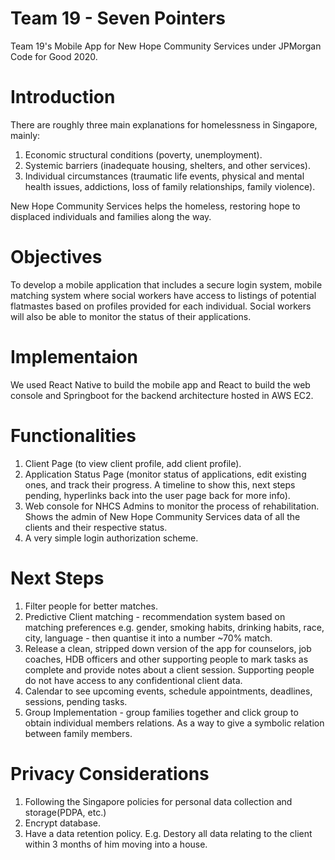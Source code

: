# Team 19 - Seven Pointers
Team 19's Mobile App for New Hope Community Services under JPMorgan Code for Good 2020.

# Introduction
There are roughly three main explanations for homelessness in Singapore, mainly:
<ol>
  <li>Economic structural conditions (poverty, unemployment).</li> 
  <li>Systemic barriers (inadequate housing, shelters, and other services).</li> 
  <li>Individual circumstances (traumatic life events, physical and mental health issues, addictions, loss of family relationships, family violence).</li> 
</ol>
New Hope Community Services helps the homeless, restoring hope to displaced individuals and families along the way.

# Objectives
To develop a mobile application that includes a secure login system, mobile matching system where social workers have access to listings of potential flatmastes based on profiles provided for each individual. Social workers will also be able to monitor the status of their applications.

# Implementaion
We used React Native to build the mobile app and React to build the web console and Springboot for the backend architecture hosted in AWS EC2.

# Functionalities
<ol>
  <li>Client Page (to view client profile, add client profile).</li> 
  <li>Application Status Page (monitor status of applications, edit existing ones, and track their progress. A timeline to show this, next steps pending, hyperlinks back into the user page back for more info).</li> 
  <li>Web console for NHCS Admins to monitor the process of rehabilitation. Shows the admin of New Hope Community Services data of all the clients and their respective status.</li>
  <li>A very simple login authorization scheme.</li>
</ol>

# Next Steps
<ol>
  <li>Filter people for better matches.</li> 
  <li>Predictive Client matching - recommendation system based on matching preferences e.g. gender, smoking habits, drinking habits, race, city, language - then quantise it into a number ~70% match.</li> 
  <li>Release a clean, stripped down version of the app for counselors, job coaches, HDB officers and other supporting people to mark tasks as complete and provide notes about a client session. Supporting people do not have access to any confidentional client data.</li>
  <li>Calendar to see upcoming events, schedule appointments, deadlines, sessions, pending tasks.</li>
  <li>Group Implementation - group families together and click group to obtain individual members relations. As a way to give a symbolic relation between family members.</li>
</ol>

# Privacy Considerations
<ol>
  <li>Following the Singapore policies for personal data collection and storage(PDPA, etc.)</li>
  <li>Encrypt database.</li>
  <li>Have a data retention policy. E.g. Destory all data relating to the client within 3 months of him moving into a house.</li>
<ol>